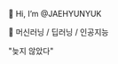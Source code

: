 👋 Hi, I’m @JAEHYUNYUK

👀 머신러닝 / 딥러닝 / 인공지능

"늦지 않았다"

<!---
JAEHYUNYUK/JAEHYUNYUK is a ✨ special ✨ repository because its `README.md` (this file) appears on your GitHub profile.
You can click the Preview link to take a look at your changes.
--->
